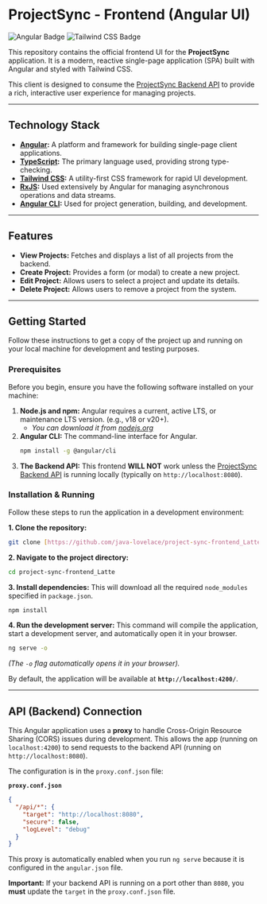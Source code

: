 # ProjectSync - Frontend (Angular UI)

![Angular Badge](https://img.shields.io/badge/Angular-DD0031?style=for-the-badge&logo=angular&logoColor=white)
![Tailwind CSS Badge](https://img.shields.io/badge/Tailwind_CSS-38B2AC?style=for-the-badge&logo=tailwind-css&logoColor=white)

This repository contains the official frontend UI for the **ProjectSync** application. It is a modern, reactive single-page application (SPA) built with Angular and styled with Tailwind CSS.

This client is designed to consume the [ProjectSync Backend API](https://github.com/java-lovelace/project-sync-backend_Latte) to provide a rich, interactive user experience for managing projects.

---

## Technology Stack

* **[Angular](https://angular.io/):** A platform and framework for building single-page client applications.
* **[TypeScript](https://www.typescriptlang.org/):** The primary language used, providing strong type-checking.
* **[Tailwind CSS](https://tailwindcss.com/):** A utility-first CSS framework for rapid UI development.
* **[RxJS](https://rxjs.dev/):** Used extensively by Angular for managing asynchronous operations and data streams.
* **[Angular CLI](https://angular.io/cli):** Used for project generation, building, and development.

---

## Features

* **View Projects:** Fetches and displays a list of all projects from the backend.
* **Create Project:** Provides a form (or modal) to create a new project.
* **Edit Project:** Allows users to select a project and update its details.
* **Delete Project:** Allows users to remove a project from the system.

---

## Getting Started

Follow these instructions to get a copy of the project up and running on your local machine for development and testing purposes.

### Prerequisites

Before you begin, ensure you have the following software installed on your machine:

1.  **Node.js and npm:** Angular requires a current, active LTS, or maintenance LTS version. (e.g., v18 or v20+).
    * *You can download it from [nodejs.org](https://nodejs.org/)*
2.  **Angular CLI:** The command-line interface for Angular.
    ```bash
    npm install -g @angular/cli
    ```
3.  **The Backend API:** This frontend **WILL NOT** work unless the [ProjectSync Backend API](https://github.com/java-lovelace/project-sync-backend_Latte) is running locally (typically on `http://localhost:8080`).

### Installation & Running

Follow these steps to run the application in a development environment:

**1. Clone the repository:**
```bash
git clone [https://github.com/java-lovelace/project-sync-frontend_Latte.git](https://github.com/java-lovelace/project-sync-frontend_Latte.git)
````

**2. Navigate to the project directory:**

```bash
cd project-sync-frontend_Latte
```

**3. Install dependencies:**
This will download all the required `node_modules` specified in `package.json`.

```bash
npm install
```

**4. Run the development server:**
This command will compile the application, start a development server, and automatically open it in your browser.

```bash
ng serve -o
```

*(The `-o` flag automatically opens it in your browser).*

By default, the application will be available at **`http://localhost:4200/`**.

-----

## API (Backend) Connection

This Angular application uses a **proxy** to handle Cross-Origin Resource Sharing (CORS) issues during development. This allows the app (running on `localhost:4200`) to send requests to the backend API (running on `http://localhost:8080`).

The configuration is in the `proxy.conf.json` file:

**`proxy.conf.json`**

```json
{
  "/api/*": {
    "target": "http://localhost:8080",
    "secure": false,
    "logLevel": "debug"
  }
}
```

This proxy is automatically enabled when you run `ng serve` because it is configured in the `angular.json` file.

**Important:** If your backend API is running on a port other than `8080`, you **must** update the `target` in the `proxy.conf.json` file.

```
```
